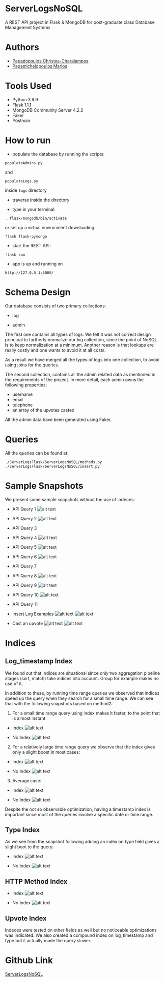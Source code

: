 # ServerLogsNoSQL

A REST API project in Flask & MongoDB for post-graduate class Database Management Systems

# Authors

- [Papadopoulos Christos-Charalampos](https://github.com/Christosc96)
- [Papamichalopoulos Marios](https://github.com/PapamichMarios)

# Tools Used

- Python 3.6.9
- Flask 1.1.1
- MongoDB Community Server 4.2.2
- Faker
- Postman

# How to run

- populate the database by running the scripts:

```
populateAdmins.py
```
and

```
populateLogs.py
```
inside ```logs``` directory

- traverse inside the directory

- type in your terminal:

``` 
. flask-mongodb/bin/activate
```
or set up a virtual environment downloading:

```flash flask-pymongo```

- start the REST API:

```
flask run
```

- app is up and running on 

```
http://127.0.0.1:5000/ 
```

# Schema Design

Our database consists of two primary collections:

- log 

- admin

The first one contains all types of logs. We felt it was not correct design principal to furtherly normalize our log collection, since the point of NoSQL is to keep normalization at a minimum. Another reason is that lookups are really costly and one wants to avoid it at all costs.

As a result we have merged all the types of logs into one collection, to avoid using joins for the queries.

The second collection, contains all the admin related data as mentioned in the requirements of the project. In more detail, each admin owns the following properties:

- username
- email
- telephone
- an array of the upvotes casted

All the admin data have been generated using Faker.

# Queries

All the queries can be found at:

```
./ServerLogsFlask/ServerLogsNoSQL/methods.py 
./ServerLogsFlask/ServerLogsNoSQL/insert.py 
```

# Sample Snapshots

We present some sample snapshots without the use of indeces:

- API Query 1
![alt text](api%20snapshots/method1-noIndexSmall.png "Query 1")

- API Query 2
![alt text](api%20snapshots/method2-noIndex.png "Query 2")

- API Query 3


- API Query 4
![alt text](api%20snapshots/method4-noIndex.png "Query 4")

- API Query 5
![alt text](api%20snapshots/method5.png "Query 5")

- API Query 6
![alt text](api%20snapshots/method6.png "Query 6")

- API Query 7

- API Query 8
![alt text](api%20snapshots/method8.png "Query 8")

- API Query 9
![alt text](api%20snapshots/method9.png "Query 9")

- API Query 10
![alt text](api%20snapshots/method10.png "Query 10")

- API Query 11

- Insert Log Examples
![alt text](api%20snapshots/insert_access.png "Insert Access Log")
![alt text](api%20snapshots/insert_received.png "Insert Received Log")

- Cast an upvote
![alt text](api%20snapshots/insert_upvote_exists.png "Error Upvote")
![alt text](api%20snapshots/insert_upvote.png "Cast Upvote")

# Indices

## Log_timestamp Index
We found out that indices are situational since only two aggregation pipeline stages (sort, match) take indices into account. Group for example makes no use of it. 

In addition to these, by running time range queries we observed that indices speed up the query when they search for a small time range. We can see that with the following snapshots based on method2:

1. For a small time range query using index makes it faster, to the point that is almost instant:

  * Index 
    ![alt text](api%20snapshots/method2-indexSmall.png "Index method 2")

  * No Index
    ![alt text](api%20snapshots/method2-noIndexSmall.png "Index method 2")

2. For a relatively large time range query we observe that the index gives only a slight boost in most cases:

  * Index
    ![alt text](api%20snapshots/method2-indexBig.png "Index method 2")

  * No Index
    ![alt text](api%20snapshots/method2-noIndexBig.png "Index method 2")

3. Average case:

  * Index
    ![alt text](api%20snapshots/method2-index.png "Index method 2")

  * No Index
    ![alt text](api%20snapshots/method2-noIndex.png "Index method 2")

Despite the not so observable optimization, having a timestamp index is important since most of the queries involve a specific date or time range.

## Type Index

As we see from the snapshot following adding an index on type field gives a slight boot to the query:

- Index
![alt text](api%20snapshots/method2-indexType.png "Index method 2")

- No Index
![alt text](api%20snapshots/method2-noIndexBig.png "Index method 2")

## HTTP Method Index

- Index
![alt text](api%20snapshots/method4-indexHttpMethod.png "Index method 4")

- No Index
![alt text](api%20snapshots/method4-noIndex.png "Index method 4")

## Upvote Index



Indeces were tested on other fields as well but no noticeable optimizations was indicated. We also created a compound index on log_timestamp and type but it actually made the query slower.

# Github Link

[ServerLogsNoSQL](https://github.com/PapamichMarios/ServerLogsNoSQL)
